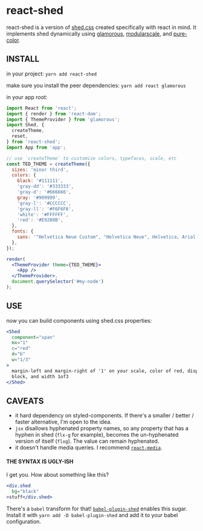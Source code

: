 # react-shed

react-shed is a version of [shed.css](http://tedconf.github.io/shed-css/)
created specifically with react in mind. It implements shed dynamically using
[glamorous](https://glamorous.rocks/),
[modularscale](modularscale), and [pure-color](https://github.com/WickyNilliams/pure-color).

## INSTALL

in your project:
`yarn add react-shed`

make sure you install the peer dependencies:
`yarn add react glamorous`

in your app root:

```jsx
import React from 'react';
import { render } from 'react-dom';
import { ThemeProvider } from 'glamorous';
import Shed, {
  createTheme,
  reset,
} from 'react-shed';
import App from 'app';

// use `createTheme` to customize colors, typefaces, scale, etc
const TED_THEME = createTheme({
  sizes: 'minor third',
  colors: {
    black: '#111111',
    'gray-dd': '#333333',
    'gray-d': '#666666',
    gray: '#999999',
    'gray-l': '#CCCCCC',
    'gray-ll': '#F6F6F6',
    'white': '#FFFFFF',
    'red': '#E9280B',
  },
  fonts: {
    sans: '"Helvetica Neue Custom", "Helvetica Neue", Helvetica, Arial, sans-serif',
  },
});

render(
  <ThemeProvider theme={TED_THEME}>
    <App />
  </ThemeProvider>,
  document.querySelector('#my-node')
);
```


## USE

now you can build components using shed.css properties:

```jsx
<Shed
  component="span"
  mx="1"
  c="red"
  d="b"
  w="1/3"
>
  margin-left and margin-right of '1' on your scale, color of red, display
  block, and width 1of3
</Shed>
```

## CAVEATS

- it hard dependency on styled-components. If there's a smaller / better / faster
  alternative, I'm open to the idea.
- `jsx` disallows hyphenated property names, so any property that has a hyphen in
  shed (`flx-g` for example), becomes the un-hyphenated version of itself
  (`flxg`). The value can remain hyphenated.
- it doesn't handle media queries. I recommend [`react-media`](https://github.com/ReactTraining/react-media).

#### THE SYNTAX IS UGLY-ISH

I get you. How about something like this?

```jsx
<div.shed
  bg="black"
>stuff</div.shed>
```

There's a `babel` transform for that!
[`babel-plugin-shed`](https://github.com/VinSpee/babel-plugin-shed) enables
this sugar. Install it with `yarn add -D babel-plugin-shed` and add it to your
babel configuration.
